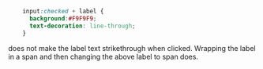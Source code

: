 ```css
    input:checked + label {
      background:#F9F9F9;
      text-decoration: line-through;
    }
```
does not make the label text strikethrough when clicked. Wrapping the label in a span and then changing the above label to span does.

